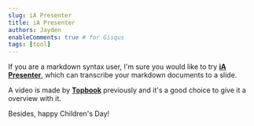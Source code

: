 ```yaml
---
slug: iA Presenter
title: iA Presenter
authors: Jayden
enableComments: true # for Gisqus
tags: [tool]
---
```


If you are a markdown syntax user, I'm sure you would like to try [**iA Presenter**](https://ia.net), which can transcribe your markdown documents to a slide.

A video is made by [**Topbook**](https://www.bilibili.com/video/BV1jh4y1s7jS/) previously and it's a good choice to give it a overview with it.

Besides, happy Children's Day!
